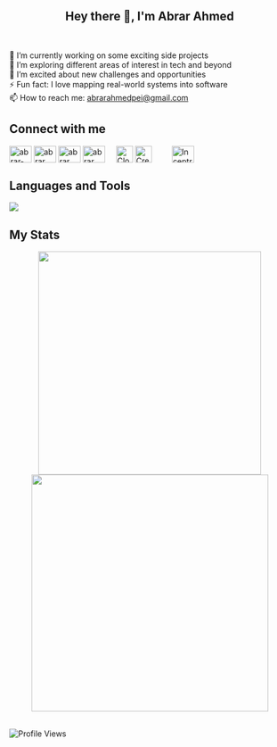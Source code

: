 <h2 align="center">Hey there 👋, I'm Abrar Ahmed</h2>
<div>&nbsp;</div>
<div>
  
🔭 I’m currently working on some exciting side projects  
🌱 I’m exploring different areas of interest in tech and beyond  
👯 I’m excited about new challenges and opportunities  
⚡ Fun fact: I love mapping real-world systems into software  
📫 How to reach me: abrarahmedpei@gmail.com  

## Connect with me

  <a href="https://linkedin.com/in/abrar2030" target="blank"><img align="center" src="https://raw.githubusercontent.com/rahuldkjain/github-profile-readme-generator/master/src/images/icons/Social/linked-in-alt.svg" alt="abrar-ahmed" height="30" width="40" /></a>
  <a href="https://www.instagram.com/abrar2o3o/" target="blank"><img align="center" src="https://raw.githubusercontent.com/rahuldkjain/github-profile-readme-generator/master/src/images/icons/Social/instagram.svg" alt="abrar___ahmed" height="30" width="40" /></a>
  <a href="https://www.facebook.com/abrar2O3O/" target="blank"><img align="center" src="https://raw.githubusercontent.com/rahuldkjain/github-profile-readme-generator/master/src/images/icons/Social/facebook.svg" alt="abrar___ahmed" height="30" width="40" /></a>
  <a href="https://www.hackerrank.com/abrar2030/" target="blank"><img align="center" src="https://raw.githubusercontent.com/rahuldkjain/github-profile-readme-generator/master/src/images/icons/Social/hackerrank.svg" alt="abrar___ahmed" height="30" width="40" /></a>
  <a href="https://www.cloudskillsboost.google/public_profiles/1601f1ee-b805-48be-a523-753d139f53cf" target="blank" style="text-decoration:none; margin-left:16px;">
<img align="center" src="https://cdn.worldvectorlogo.com/logos/google-cloud-2.svg?size=20" alt="Cloud Skills Boost" height="30" /></a>
  <a href="https://www.credly.com/users/abrar-ahmed" target="blank" style="text-decoration:none; margin-right:16px;">
<img align="center" src="https://logo.clearbit.com/credly.com?size=40" alt="Credly" height="30"  /></a>
<a href="https://abrar2030.github.io/Inceptra/" target="_blank" style="text-decoration:none; margin-left:16px;">
  <img align="center" src="https://raw.githubusercontent.com/rahuldkjain/github-profile-readme-generator/master/src/images/icons/Social/globe.svg" alt="Inceptra Website" height="30" width="40" />
</a>

## Languages and Tools

<p align="left">
    <a href="https://github.com/abrar2030">
        <img src="https://skillicons.dev/icons?i=python,java,ts,js,aws,gcp,kubernetes,docker,terraform,jenkins,ansible,react,angular,nodejs,spring" />
    </a>
</p>

## My Stats

<div align="center">
   <img width="400" src="https://github-readme-stats.vercel.app/api?username=abrar2030&theme=tokyonight&show_icons=true&hide_border=true&count_private=true" />
   <img width="425" src="https://github-readme-streak-stats.herokuapp.com/?user=abrar2030&theme=tokyonight&hide_border=true" />
</div>

<br>

![Profile Views](https://komarev.com/ghpvc/?username=abrar2030\&abbreviated=true)
